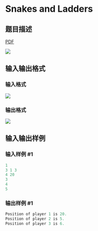 # Snakes and Ladders

## 题目描述

[problemUrl]: https://uva.onlinejudge.org/index.php?option=com_onlinejudge&Itemid=8&category=26&page=show_problem&problem=2454

[PDF](https://uva.onlinejudge.org/external/114/p11459.pdf)

![](https://cdn.luogu.com.cn/upload/vjudge_pic/UVA11459/2a303d6111e249f7b707dfc10e4ad40a0507eb15.png)

## 输入输出格式

### 输入格式

![](https://cdn.luogu.com.cn/upload/vjudge_pic/UVA11459/a3fc41c4f8851e7e290da5cd414126057e76f7e2.png)

### 输出格式

![](https://cdn.luogu.com.cn/upload/vjudge_pic/UVA11459/209bc8397c12445755ee9a2fb95f7025bd29d072.png)

## 输入输出样例

### 输入样例 #1

```cpp
1
3 1 3
4 20
3
4
5
```


### 输出样例 #1

```cpp
Position of player 1 is 20.
Position of player 2 is 5.
Position of player 3 is 6.
```


